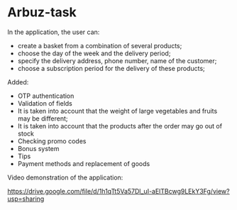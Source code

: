 # Arbuz-task

In the application, the user can:
- create a basket from a combination of several products;
- choose the day of the week and the delivery period;
- specify the delivery address, phone number, name of the customer;
- choose a subscription period for the delivery of these products;

Added:
- OTP authentication
- Validation of fields
- It is taken into account that the weight of large vegetables and fruits may be different;
- It is taken into account that the products after the order may go out of stock
- Checking promo codes
- Bonus system
- Tips
- Payment methods and replacement of goods

Video demonstration of the application:

https://drive.google.com/file/d/1h1qTt5Va57Dl_uI-aElTBcwg9LEkY3Fg/view?usp=sharing
